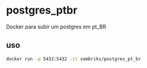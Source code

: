 # postgres_ptbr

Docker para subir um postgres em pt_BR

## uso

```bash
docker run -p 5432:5432 -it sombriks/postgres_pt_br
```
